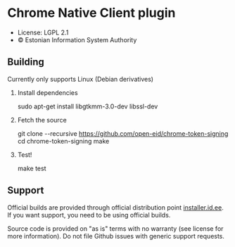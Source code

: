 # Chrome Native Client plugin

 * License: LGPL 2.1
 * &copy; Estonian Information System Authority

## Building
Currently only supports Linux (Debian derivatives)

1. Install dependencies

    sudo apt-get install libgtkmm-3.0-dev libssl-dev

2. Fetch the source

    git clone --recursive https://github.com/open-eid/chrome-token-signing
    cd chrome-token-signing
    make

3. Test!

    make test

## Support
Official builds are provided through official distribution point [installer.id.ee](https://installer.id.ee). If you want support, you need to be using official builds.

Source code is provided on "as is" terms with no warranty (see license for more information). Do not file Github issues with generic support requests.
